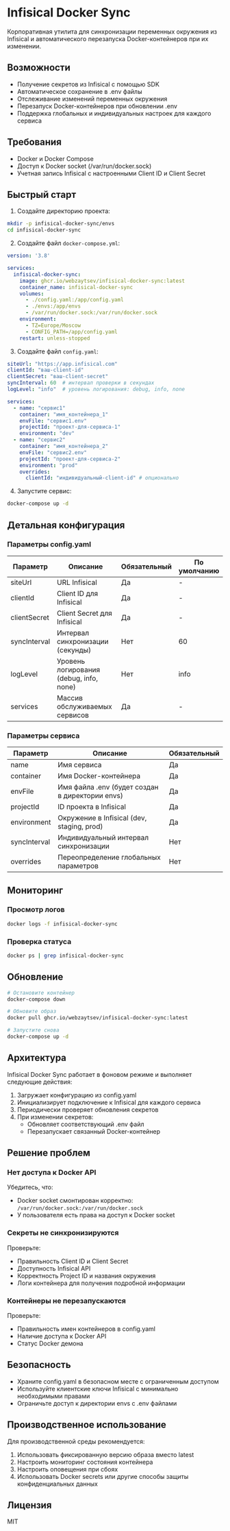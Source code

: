 # Infisical Docker Sync

Корпоративная утилита для синхронизации переменных окружения из Infisical и автоматического перезапуска Docker-контейнеров при их изменении.

## Возможности

- Получение секретов из Infisical с помощью SDK
- Автоматическое сохранение в .env файлы
- Отслеживание изменений переменных окружения
- Перезапуск Docker-контейнеров при обновлении .env
- Поддержка глобальных и индивидуальных настроек для каждого сервиса

## Требования

- Docker и Docker Compose
- Доступ к Docker socket (/var/run/docker.sock)
- Учетная запись Infisical с настроенными Client ID и Client Secret

## Быстрый старт

1. Создайте директорию проекта:
```bash
mkdir -p infisical-docker-sync/envs
cd infisical-docker-sync
```

2. Создайте файл `docker-compose.yml`:
```yaml
version: '3.8'

services:
  infisical-docker-sync:
    image: ghcr.io/webzaytsev/infisical-docker-sync:latest
    container_name: infisical-docker-sync
    volumes:
      - ./config.yaml:/app/config.yaml
      - ./envs:/app/envs
      - /var/run/docker.sock:/var/run/docker.sock
    environment:
      - TZ=Europe/Moscow
      - CONFIG_PATH=/app/config.yaml
    restart: unless-stopped
```

3. Создайте файл `config.yaml`:
```yaml
siteUrl: "https://app.infisical.com"
clientId: "ваш-client-id"
clientSecret: "ваш-client-secret"
syncInterval: 60  # интервал проверки в секундах
logLevel: "info"  # уровень логирования: debug, info, none

services:
  - name: "сервис1"
    container: "имя_контейнера_1"
    envFile: "сервис1.env"
    projectId: "проект-для-сервиса-1"
    environment: "dev"
  - name: "сервис2"
    container: "имя_контейнера_2"
    envFile: "сервис2.env"
    projectId: "проект-для-сервиса-2"
    environment: "prod"
    overrides:
      clientId: "индивидуальный-client-id" # опционально
```

4. Запустите сервис:
```bash
docker-compose up -d
```

## Детальная конфигурация

### Параметры config.yaml

| Параметр | Описание | Обязательный | По умолчанию |
|----------|----------|--------------|--------------|
| siteUrl | URL Infisical | Да | - |
| clientId | Client ID для Infisical | Да | - |
| clientSecret | Client Secret для Infisical | Да | - |
| syncInterval | Интервал синхронизации (секунды) | Нет | 60 |
| logLevel | Уровень логирования (debug, info, none) | Нет | info |
| services | Массив обслуживаемых сервисов | Да | - |

### Параметры сервиса

| Параметр | Описание | Обязательный |
|----------|----------|--------------|
| name | Имя сервиса | Да |
| container | Имя Docker-контейнера | Да |
| envFile | Имя файла .env (будет создан в директории envs) | Да |
| projectId | ID проекта в Infisical | Да |
| environment | Окружение в Infisical (dev, staging, prod) | Да |
| syncInterval | Индивидуальный интервал синхронизации | Нет |
| overrides | Переопределение глобальных параметров | Нет |

## Мониторинг

### Просмотр логов

```bash
docker logs -f infisical-docker-sync
```

### Проверка статуса

```bash
docker ps | grep infisical-docker-sync
```

## Обновление

```bash
# Остановите контейнер
docker-compose down

# Обновите образ
docker pull ghcr.io/webzaytsev/infisical-docker-sync:latest

# Запустите снова
docker-compose up -d
```

## Архитектура

Infisical Docker Sync работает в фоновом режиме и выполняет следующие действия:

1. Загружает конфигурацию из config.yaml
2. Инициализирует подключение к Infisical для каждого сервиса
3. Периодически проверяет обновления секретов
4. При изменении секретов:
   - Обновляет соответствующий .env файл
   - Перезапускает связанный Docker-контейнер

## Решение проблем

### Нет доступа к Docker API

Убедитесь, что:
- Docker socket смонтирован корректно: `/var/run/docker.sock:/var/run/docker.sock`
- У пользователя есть права на доступ к Docker socket

### Секреты не синхронизируются

Проверьте:
- Правильность Client ID и Client Secret
- Доступность Infisical API
- Корректность Project ID и названия окружения
- Логи контейнера для получения подробной информации

### Контейнеры не перезапускаются

Проверьте:
- Правильность имен контейнеров в config.yaml
- Наличие доступа к Docker API
- Статус Docker демона

## Безопасность

- Храните config.yaml в безопасном месте с ограниченным доступом
- Используйте клиентские ключи Infisical с минимально необходимыми правами
- Ограничьте доступ к директории envs с .env файлами

## Производственное использование

Для производственной среды рекомендуется:

1. Использовать фиксированную версию образа вместо latest
2. Настроить мониторинг состояния контейнера
3. Настроить оповещения при сбоях
4. Использовать Docker secrets или другие способы защиты конфиденциальных данных

## Лицензия

MIT
